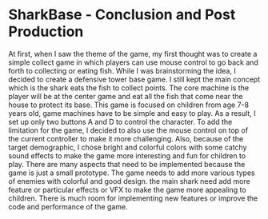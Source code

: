# SharkBase - Conclusion and Post Production
 

At first, when I saw the theme of the game, my first thought was to create a simple collect game in which players can use mouse control to go back and forth to collecting or eating fish. While I was brainstorming the idea, I decided to create a defensive tower base game. I still kept the main concept which is the shark eats the fish to collect points. The core machine is the player will be at the center game and eat all the fish that come near the house to protect its base. 
This game is focused on children from age 7-8 years old, game machines have to be simple and easy to play. As a result, I set up only two buttons A and D to control the character. To add the limitation for the game, I decided to also use the mouse control on top of the current controller to make it more challenging. Also, because of the target demographic,  I chose bright and colorful colors with some catchy sound effects to make the game more interesting and fun for children to play. 
There are many aspects that need to be implemented because the game is just a small prototype. The game needs to add more various types of enemies with colorful and good design.  the main shark need add more feature or particular effects or VFX to make the game more appealing to children. There is much room for implementing new features or improve the code and performance of the game.  

